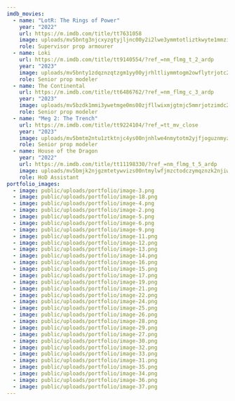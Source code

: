 ```yaml
---
imdb_movies:
  - name: "LotR: The Rings of Power"
    year: "2022"
    url: https://m.imdb.com/title/tt7631058
    image: uploads/mv5bntg3njcxyzgtyjljnc00y2i2lwe3ymmtotliztkwyte1mmzixkeyxkfqcgdeqxvynty4ndc5mde-._v1_fmjpg_ux1080_.jpg
    role: Supervisor prop armourer
  - name: Loki
    url: https://m.imdb.com/title/tt9140554/?ref_=nm_flmg_t_2_ardp
    year: "2023"
    image: uploads/mv5bnty1zdqznzqtzgm1yy00yjrhltliymmtogm2owflytrjotc2xkeyxkfqcgdeqxvymty3mde5mdy1._v1_ql75_uy562_cr35-0-380-562_.jpg
    role: Senior prop modeler
  - name: The Continental
    url: https://m.imdb.com/title/tt6486762/?ref_=nm_flmg_c_3_ardp
    year: "2023"
    image: uploads/mv5bzdk1mmi3ywetmge0ms00zjfllwixmjgtmjc5mmrjotzimdc2xkeyxkfqcgdeqxvymdm2ndm2mq-._v1_ql75_ux380_cr0-0-380-562_.jpg
    role: Senior prop modeler
  - name: "Meg 2: The Trench"
    url: https://m.imdb.com/title/tt9224104/?ref_=tt_mv_close
    year: "2023"
    image: uploads/mv5bmtm2ntu1ztktnjc4ys00njnhlwe4nmytotm2yjfjoguznmyzxkeyxkfqcgdeqxvyode5nze3ote-._v1_ql75_ux380_cr0-0-380-562_.jpg
    role: Senior prop modeler
  - name: House of the Dragon
    year: "2022"
    url: https://m.imdb.com/title/tt11198330/?ref_=nm_flmg_t_5_ardp
    image: uploads/mv5bmjk2njgzmtetywvizs00ntmylwfjmzctodczymqznzk2njiwxkeyxkfqcgdeqxvymteymjm2ndc2._v1_ql75_ux380_cr0-0-380-562_.jpg
    role: HoD Assistant
portfolio_images:
  - image: public/uploads/portfolio/image-3.png
  - image: public/uploads/portfolio/image-18.png
  - image: public/uploads/portfolio/image-4.png
  - image: public/uploads/portfolio/image-2.png
  - image: public/uploads/portfolio/image-5.png
  - image: public/uploads/portfolio/image-6.png
  - image: public/uploads/portfolio/image-9.png
  - image: public/uploads/portfolio/image-11.png
  - image: public/uploads/portfolio/image-12.png
  - image: public/uploads/portfolio/image-13.png
  - image: public/uploads/portfolio/image-14.png
  - image: public/uploads/portfolio/image-16.png
  - image: public/uploads/portfolio/image-15.png
  - image: public/uploads/portfolio/image-17.png
  - image: public/uploads/portfolio/image-19.png
  - image: public/uploads/portfolio/image-21.png
  - image: public/uploads/portfolio/image-22.png
  - image: public/uploads/portfolio/image-24.png
  - image: public/uploads/portfolio/image-25.png
  - image: public/uploads/portfolio/image-26.png
  - image: public/uploads/portfolio/image-28.png
  - image: public/uploads/portfolio/image-29.png
  - image: public/uploads/portfolio/image-27.png
  - image: public/uploads/portfolio/image-30.png
  - image: public/uploads/portfolio/image-32.png
  - image: public/uploads/portfolio/image-33.png
  - image: public/uploads/portfolio/image-31.png
  - image: public/uploads/portfolio/image-35.png
  - image: public/uploads/portfolio/image-34.png
  - image: public/uploads/portfolio/image-36.png
  - image: public/uploads/portfolio/image-37.png
---
```


